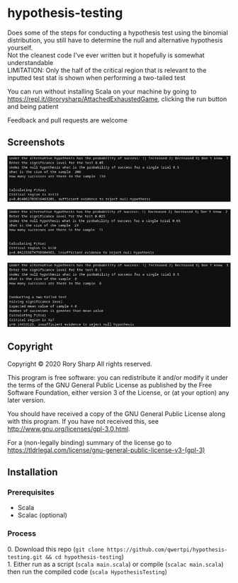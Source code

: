 # hypothesis-testing
Does some of the steps for conducting a hypothesis test using the binomial distribution, you still have to determine the null and alternative hypothesis yourself.  
Not the cleanest code I've ever written but it hopefully is somewhat understandable  
LIMITATION: Only the half of the critical region that is relevant to the inputted test stat is shown when performing a two-tailed test

You can run without installing Scala on your machine by going to https://repl.it/@rorysharp/AttachedExhaustedGame, clicking the run button and being patient

Feedback and pull requests are welcome

## Screenshots
![A test for an increase](increase_demo.png?raw=true "A test for an increase")

![A test for an decrease](decrease_demo.png?raw=true "A test for an decrease")

![A two-tailed test](two_tail_demo.png?raw=true "A two tailed test")

## Copyright
Copyright © 2020  Rory Sharp All rights reserved.

This program is free software: you can redistribute it and/or modify
it under the terms of the GNU General Public License as published by
the Free Software Foundation, either version 3 of the License, or
(at your option) any later version.

You should have received a copy of the GNU General Public License
along with this program.  If you have not received this, see <http://www.gnu.org/licenses/gpl-3.0.html>.

For a (non-legally binding) summary of the license go to https://tldrlegal.com/license/gnu-general-public-license-v3-(gpl-3)
## Installation
### Prerequisites
* Scala
* Scalac (optional)
### Process
0\. Download this repo (`git clone https://github.com/qwertpi/hypothesis-testing.git && cd hypothesis-testing`)  
1\. Either run as a script (`scala main.scala`) or compile (`scalac main.scala`) then run the compiled code (`scala HypothesisTesting`)
